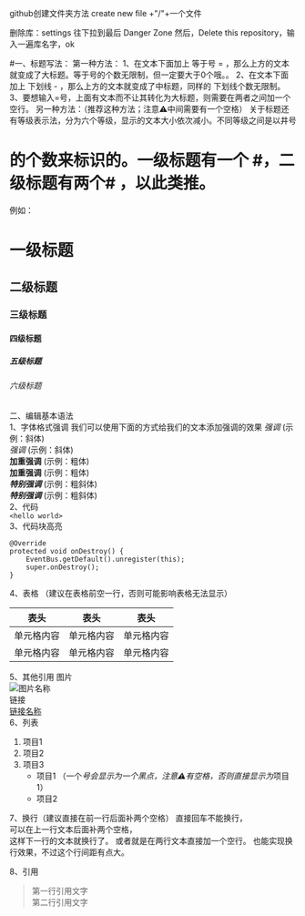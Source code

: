 github创建文件夹方法 create new file +"/"+一个文件

删除库：settings 往下拉到最后 Danger Zone 然后，Delete this repository，输入一遍库名字，ok

 #一、标题写法：
  第一种方法：
  1、在文本下面加上 等于号 = ，那么上方的文本就变成了大标题。等于号的个数无限制，但一定要大于0个哦。。
  2、在文本下面加上 下划线 - ，那么上方的文本就变成了中标题，同样的 下划线个数无限制。
  3、要想输入=号，上面有文本而不让其转化为大标题，则需要在两者之间加一个空行。
  另一种方法：（推荐这种方法；注意⚠️中间需要有一个空格）
  关于标题还有等级表示法，分为六个等级，显示的文本大小依次减小。不同等级之间是以井号  
  #  的个数来标识的。一级标题有一个 #，二级标题有两个# ，以此类推。
  例如：
  # 一级标题  
  ## 二级标题  
  ### 三级标题  
  #### 四级标题  
  ##### 五级标题  
  ###### 六级标题 
  二、编辑基本语法  
  1、字体格式强调
   我们可以使用下面的方式给我们的文本添加强调的效果
  *强调*  (示例：斜体)  
   _强调_  (示例：斜体)  
  **加重强调**  (示例：粗体)  
   __加重强调__ (示例：粗体)  
  ***特别强调*** (示例：粗斜体)  
  ___特别强调___  (示例：粗斜体)  
  2、代码  
  `<hello world>`  
  3、代码块高亮  
  ```
  @Override
  protected void onDestroy() {
      EventBus.getDefault().unregister(this);
      super.onDestroy();
  }
  ```  
  4、表格 （建议在表格前空一行，否则可能影响表格无法显示）

   表头  | 表头  | 表头
   ---- | ----- | ------  
   单元格内容  | 单元格内容 | 单元格内容 
   单元格内容  | 单元格内容 | 单元格内容  

  5、其他引用
  图片  
  ![图片名称](https://www.baidu.com/img/bd_logo1.png)  
  链接  
  [链接名称](https://www.baidu.com/)    
  6、列表 
  1. 项目1  
  2. 项目2  
  3. 项目3  
     * 项目1 （一个*号会显示为一个黑点，注意⚠️有空格，否则直接显示为*项目1） 
     * 项目2   

  7、换行（建议直接在前一行后面补两个空格）
  直接回车不能换行，  
  可以在上一行文本后面补两个空格，  
  这样下一行的文本就换行了。
  或者就是在两行文本直接加一个空行。
  也能实现换行效果，不过这个行间距有点大。  

  8、引用
  > 第一行引用文字  
  > 第二行引用文字
